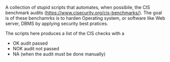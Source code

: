 A collection of stupid scripts that automates, when possibile, the CIS benchmark audits (https://www.cisecurity.org/cis-benchmarks/).
The goal is of these benchamrks is to harden Operating system, or software like Web server, DBMS by applying security best pratices.

The scripts here produces a list of the CIS checks with a 
- OK audit passed 
- NOK audit not passed 
- NA (when the audit must be done manually)



